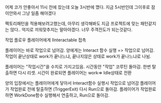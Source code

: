 어제 코가 안좋아서 11시 전에 잤는데 오늘 3시반에 깼다. 지금 5시반인데 그이후로 잠이안와서 그냥 일좀 해야겠다

팩토리패턴을 적용해보려고했는데, 아무리 생각해봐도 지금 프로젝트에 맞는 패턴같지는 않다..
억지로 끼워맞추지는 말아야겠다. 너무 주객전도가 되는것같다.

작업 플로우
플레이어에게 IInteractable 접촉

플레이어는 바로 작업으로 넘어감.
양에게는 Interact 함수 실행 => 작업으로 넘어감.
작업이 끝난상태로 work가 끝나느냐, 끝나지않은 상태로 work가 끝나느냐로 나뉨.

플레이어는 "작업시간"을 수치로 가지고있음. 시간동안 "작업" 코루틴 돌아감. 한번 탈출하면 다시 리셋.
시간이 완료되면 플레이어는 work=> Idle상태로 전환

양의 입장에서는
플레이어에게 닿아서 Interact함수 실행시 작업으로 넘어감
플레이어가 작업완료 전에 탈출하면 (TriggerExit) 다시 Run으로 돌아감.
플레이어가 작업완료하면 WorkDone함수 실행해서 연출하고, Run으로 돌아감.
